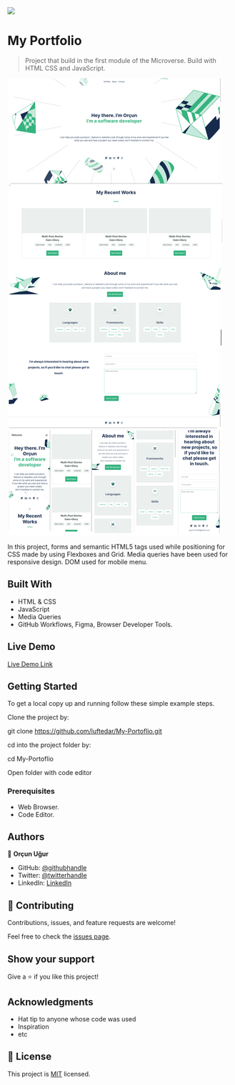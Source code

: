 ![](https://img.shields.io/badge/Microverse-blueviolet)

# My Portfolio

> Project that build in the first module of the Microverse. Build with HTML CSS and JavaScript.

![screenshot](./app_screenshot.png)

In this project, forms and semantic HTML5 tags used while positioning for CSS made by using Flexboxes and Grid. Media queries have been used for responsive design. DOM used for mobile menu.

## Built With

- HTML & CSS
- JavaScript
- Media Queries
- GitHub Workflows, Figma, Browser Developer Tools.

## Live Demo

[Live Demo Link](https://luftedar.github.io/My-Portfolio/)

## Getting Started

To get a local copy up and running follow these simple example steps.

Clone the project by:

git clone https://github.com/luftedar/My-Portoflio.git

cd into the project folder by:

cd My-Portoflio

Open folder with code editor


### Prerequisites

- Web Browser.
- Code Editor.

## Authors

👤 **Orçun Uğur**

- GitHub: [@githubhandle](https://github.com/luftedar)
- Twitter: [@twitterhandle](https://twitter.com/OrcunUgur2)
- LinkedIn: [LinkedIn](https://www.linkedin.com/in/orcunugur)

## 🤝 Contributing

Contributions, issues, and feature requests are welcome!

Feel free to check the [issues page](../../issues/).

## Show your support

Give a ⭐️ if you like this project!

## Acknowledgments

- Hat tip to anyone whose code was used
- Inspiration
- etc

## 📝 License

This project is [MIT](./MIT.md) licensed.
